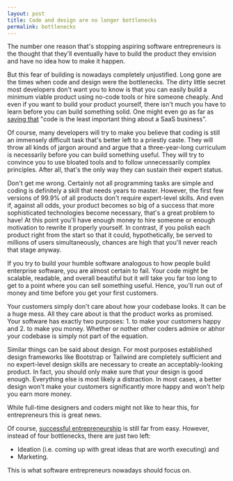 ```yaml
---
layout: post
title: Code and design are no longer bottlenecks
permalink: bottlenecks
---
```



The number one reason that's stopping aspiring software entrepreneurs is the thought that they'll eventually have to build the product they envision and have no idea how to make it happen. 

But this fear of building is nowadays  completely unjustified. Long gone are the times when code and design were the bottlenecks.  The dirty little secret most developers don't want you to know is that you can easily build a minimum viable product using no-code tools or hire someone cheaply. And even if you want to build your product yourself, there isn't much you have to learn before you can build something solid. One might even go as far as [saying that](https://swizec.com/blog/5-years-of-books-courses-or-how-i-made-369000-on-the-side/swizec/9453) "code is the least important thing about a SaaS business".

Of course, many developers will try to make you believe that coding is still an immensely difficult task that's better left to a priestly caste. They will throw all kinds of jargon around and argue that a three-year-long curriculum is necessarily before you can build something useful. They will try to convince you to use bloated tools and to follow unnecessarily complex principles. After all, that's the only way they can sustain their expert status. 

Don't get me wrong. Certainly not all programming tasks are simple and coding is definitely a skill that needs years to master. However, the first few versions of 99.9% of all products don't require expert-level skills. And even if, against all odds, your product becomes so big of a success that more sophisticated technologies become necessary, that's a great problem to have! At this point you'll have enough money to hire someone or enough motivation to rewrite it properly yourself. In contrast, if you polish each product right from the start so that it could, hypothetically, be served to millions of users simultaneously, chances are high that you'll never reach that stage anyway. 

If you try to build your humble software analogous to how people build enterprise software, you are almost certain to fail. Your code might be scalable, readable, and overall beautiful but it will take you far too long to get to a point where you can sell something useful. Hence, you'll run out of money and time before you get your first customers.

Your customers simply don't care about how your codebase looks. It can be a huge mess. All they care about is that the product works as promised. Your software has exactly two purposes: 1. to make your customers happy and 2. to make you money. Whether or nother other coders admire or abhor your codebase is simply not part of the equation.

Similar things can be said about design. For most purposes established design frameworks like Bootstrap or Tailwind are completely sufficient and no expert-level design skills are necessary to create an acceptably-looking product. In fact, you should only make sure that your design is good enough. Everything else is most likely a distraction. In most cases, a better design won't make your customers significantly more happy and won't help you earn more money. 


While full-time designers and coders might not like to hear this, for entrepreneurs this is great news. 

Of course, [successful entrepreneurship](/humble_vs_startups) is still far from easy. However, instead of four bottlenecks, there are just two left:

- Ideation (i.e. coming up with great ideas that are worth executing) and
- Marketing.

This is what software entrepreneurs nowadays should focus on.
